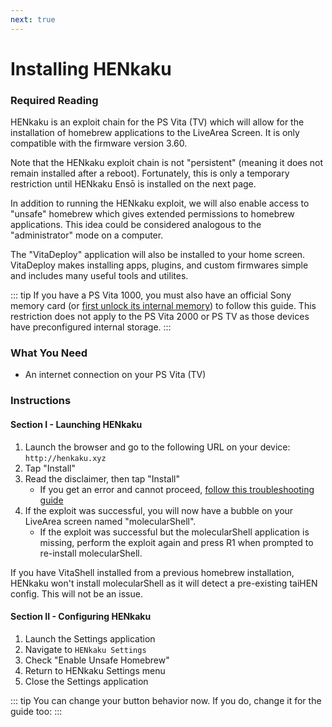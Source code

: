 ```yaml
---
next: true
---
```


# Installing HENkaku

### Required Reading

HENkaku is an exploit chain for the PS Vita (TV) which will allow for the installation of homebrew applications to the LiveArea Screen. It is only compatible with the firmware version 3.60.

Note that the HENkaku exploit chain is not "persistent" (meaning it does not remain installed after a reboot). Fortunately, this is only a temporary restriction until HENkaku Ensō is installed on the next page.

In addition to running the HENkaku exploit, we will also enable access to "unsafe" homebrew which gives extended permissions to homebrew applications. This idea could be considered analogous to the "administrator" mode on a computer.

The "VitaDeploy" application will also be installed to your home screen. VitaDeploy makes installing apps, plugins, and custom firmwares simple and includes many useful tools and utilites.

::: tip
If you have a PS Vita 1000, you must also have an official Sony memory card (or [first unlock its internal memory](creating-an-internal-memory-card.html)) to follow this guide. This restriction does not apply to the PS Vita 2000 or PS TV as those devices have preconfigured internal storage.
:::

### What You Need

* An internet connection on your PS Vita (TV)

### Instructions

#### Section I - Launching HENkaku

1. Launch the browser and go to the following URL on your device: `http://henkaku.xyz`
1. Tap "Install"
1. Read the disclaimer, then tap "Install"
    + If you get an error and cannot proceed, [follow this troubleshooting guide](troubleshooting#a-browser-based-exploit-is-not-working)
1. If the exploit was successful, you will now have a bubble on your LiveArea screen named "molecularShell".
    + If the exploit was successful but the molecularShell application is missing, perform the exploit again and press R1 when prompted to re-install molecularShell.

If you have VitaShell installed from a previous homebrew installation, HENkaku won't install molecularShell as it will detect a pre-existing taiHEN config. This will not be an issue.


#### Section II - Configuring HENkaku

1. Launch the Settings application
1. Navigate to `HENkaku Settings`
1. Check "Enable Unsafe Homebrew"
1. Return to HENkaku Settings menu
1. Close the Settings application

::: tip
You can change your <Btn btn="circle" /> button behavior now. If you do, change it for the guide too: <BtnToggler />
:::
